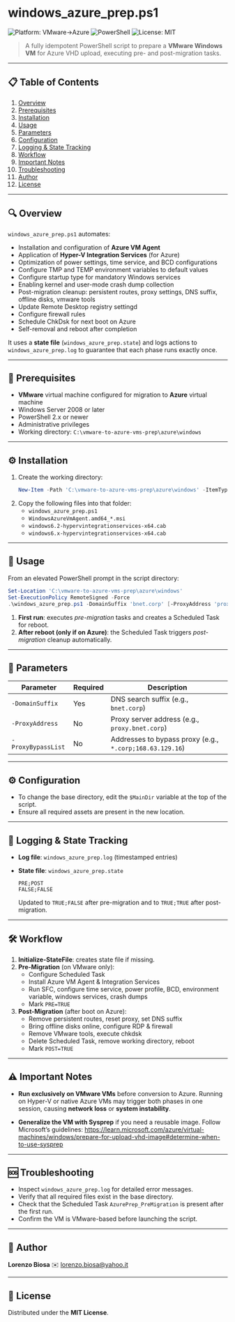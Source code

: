 # windows_azure_prep.ps1

![Platform: VMware→Azure](https://img.shields.io/badge/Platform-VMware%20%E2%86%92%20Azure-blue)
![PowerShell](https://img.shields.io/badge/Language-PowerShell-informational)
![License: MIT](https://img.shields.io/badge/License-MIT-green)

> A fully idempotent PowerShell script to prepare a **VMware Windows VM** for Azure VHD upload, executing pre- and post-migration tasks.

---

## 📋 Table of Contents

1. [Overview](#overview)
2. [Prerequisites](#prerequisites)
3. [Installation](#installation)
4. [Usage](#usage)
5. [Parameters](#parameters)
6. [Configuration](#configuration)
7. [Logging & State Tracking](#logging--state-tracking)
8. [Workflow](#workflow)
9. [Important Notes](#important-notes)
10. [Troubleshooting](#troubleshooting)
11. [Author](#author)
12. [License](#license)

---

## 🔍 Overview

`windows_azure_prep.ps1` automates:

- Installation and configuration of **Azure VM Agent**
- Application of **Hyper-V Integration Services** (for Azure)
- Optimization of power settings, time service, and BCD configurations
- Configure TMP and TEMP environment variables to default values
- Configure startup type for mandatory Windows services
- Enabling kernel and user-mode crash dump collection
- Post-migration cleanup: persistent routes, proxy settings, DNS suffix, offline disks, vmware tools
- Update Remote Desktop registry settingd
- Configure firewall rules
- Schedule ChkDsk for next boot on Azure
- Self-removal and reboot after completion

It uses a **state file** (`windows_azure_prep.state`) and logs actions to `windows_azure_prep.log` to guarantee that each phase runs exactly once.

---

## 🔧 Prerequisites

- **VMware** virtual machine configured for migration to **Azure** virtual machine
- Windows Server 2008 or later
- PowerShell 2.x or newer
- Administrative privileges
- Working directory: `C:\vmware-to-azure-vms-prep\azure\windows`

---

## ⚙️ Installation

1. Create the working directory:
   ```powershell
   New-Item -Path 'C:\vmware-to-azure-vms-prep\azure\windows' -ItemType Directory -Force
   ```
2. Copy the following files into that folder:
   - `windows_azure_prep.ps1`
   - `WindowsAzureVmAgent.amd64_*.msi`
   - `windows6.2-hypervintegrationservices-x64.cab`
   - `windows6.x-hypervintegrationservices-x64.cab`

---

## 🚀 Usage

From an elevated PowerShell prompt in the script directory:

```powershell
Set-Location 'C:\vmware-to-azure-vms-prep\azure\windows'
Set-ExecutionPolicy RemoteSigned -Force
.\windows_azure_prep.ps1 -DomainSuffix 'bnet.corp' [-ProxyAddress 'proxy.bnet.corp'] [-ProxyBypassList '*.corp;168.63.129.16']
```

1. **First run**: executes *pre-migration* tasks and creates a Scheduled Task for reboot.
2. **After reboot (only if on Azure)**: the Scheduled Task triggers *post-migration* cleanup automatically.

---

## 📝 Parameters

| Parameter          | Required | Description                                      |
|--------------------|----------|--------------------------------------------------|
| `-DomainSuffix`    | Yes      | DNS search suffix (e.g., `bnet.corp`)           |
| `-ProxyAddress`    | No       | Proxy server address (e.g., `proxy.bnet.corp`)  |
| `-ProxyBypassList` | No       | Addresses to bypass proxy (e.g., `*.corp;168.63.129.16`) |

---

## ⚙️ Configuration

- To change the base directory, edit the `$MainDir` variable at the top of the script.
- Ensure all required assets are present in the new location.

---

## 📑 Logging & State Tracking

- **Log file**: `windows_azure_prep.log` (timestamped entries)
- **State file**: `windows_azure_prep.state`

  ```text
  PRE;POST
  FALSE;FALSE
  ```

  Updated to `TRUE;FALSE` after pre-migration and to `TRUE;TRUE` after post-migration.

---

## 🛠 Workflow

1. **Initialize-StateFile**: creates state file if missing.
2. **Pre-Migration** (on VMware only):
   - Configure Scheduled Task
   - Install Azure VM Agent & Integration Services
   - Run SFC, configure time service, power profile, BCD, environment variable, windows services, crash dumps
   - Mark `PRE=TRUE`
3. **Post-Migration** (after boot on Azure):
   - Remove persistent routes, reset proxy, set DNS suffix
   - Bring offline disks online, configure RDP & firewall
   - Remove VMware tools, execute chkdsk
   - Delete Scheduled Task, remove working directory, reboot
   - Mark `POST=TRUE`

---

## ⚠️ Important Notes

- **Run exclusively on VMware VMs** before conversion to Azure.
  Running on Hyper-V or native Azure VMs may trigger both phases in one session, causing **network loss** or **system instability**.

- **Generalize the VM with Sysprep** if you need a reusable image. Follow Microsoft’s guidelines:
  https://learn.microsoft.com/azure/virtual-machines/windows/prepare-for-upload-vhd-image#determine-when-to-use-sysprep

---

## 🆘 Troubleshooting

- Inspect `windows_azure_prep.log` for detailed error messages.
- Verify that all required files exist in the base directory.
- Check that the Scheduled Task `AzurePrep_PreMigration` is present after the first run.
- Confirm the VM is VMware-based before launching the script.

---

## 👤 Author

**Lorenzo Biosa**
✉️ lorenzo.biosa@yahoo.it

---

## 📜 License

Distributed under the **MIT License**.


